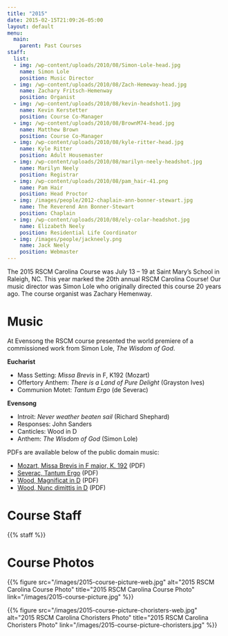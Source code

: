 ```yaml
---
title: "2015"
date: 2015-02-15T21:09:26-05:00
layout: default
menu:
  main:
    parent: Past Courses
staff:
  list:
  - img: /wp-content/uploads/2010/08/Simon-Lole-head.jpg
    name: Simon Lole
    position: Music Director
  - img: /wp-content/uploads/2010/08/Zach-Hemeway-head.jpg
    name: Zachary Fritsch-Hemenway
    position: Organist
  - img: /wp-content/uploads/2010/08/kevin-headshot1.jpg
    name: Kevin Kerstetter
    position: Course Co-Manager
  - img: /wp-content/uploads/2010/08/BrownM74-head.jpg
    name: Matthew Brown
    position: Course Co-Manager
  - img: /wp-content/uploads/2010/08/kyle-ritter-head.jpg
    name: Kyle Ritter
    position: Adult Housemaster
  - img: /wp-content/uploads/2010/08/marilyn-neely-headshot.jpg
    name: Marilyn Neely
    position: Registrar
  - img: /wp-content/uploads/2010/08/pam_hair-41.png
    name: Pam Hair
    position: Head Proctor
  - img: /images/people/2012-chaplain-ann-bonner-stewart.jpg
    name: The Reverend Ann Bonner-Stewart
    position: Chaplain
  - img: /wp-content/uploads/2010/08/ely-colar-headshot.jpg
    name: Elizabeth Neely
    position: Residential Life Coordinator
  - img: /images/people/jackneely.png
    name: Jack Neely
    position: Webmaster
---
```


The 2015 RSCM Carolina Course was July 13 – 19 at Saint Mary’s School in
Raleigh, NC.  This year marked the 20th annual RSCM Carolina Course!  Our music
director was Simon Lole who originally directed this course 20 years ago.
The course organist was Zachary Hemenway.

# Music

At Evensong the RSCM course presented the world premiere of a commissioned
work from Simon Lole, *The Wisdom of God*.

**Eucharist**

  * Mass Setting: *Missa Brevis* in F, K192 (Mozart)
  * Offertory Anthem: *There is a Land of Pure Delight* (Grayston Ives)
  * Communion Motet: *Tantum Ergo* (de Severac)

**Evensong**

  * Introit: *Never weather beaten sail* (Richard Shephard)
  * Responses: John Sanders
  * Canticles: Wood in D
  * Anthem: *The Wisdom of God* (Simon Lole)

PDFs are available below of the public domain music:

  * [Mozart, Missa Brevis in F major, K. 192][8] (PDF)
  * [Severac, Tantum Ergo][9] (PDF)
  * [Wood, Magnificat in D][10] (PDF)
  * [Wood, Nunc dimittis in D][11] (PDF)

# Course Staff

{{% staff %}}

# Course Photos

{{% figure src="/images/2015-course-picture-web.jpg" alt="2015 RSCM Carolina Course Photo" title="2015 RSCM Carolina Course Photo" link="/images/2015-course-picture.jpg" %}}

{{% figure src="/images/2015-course-picture-choristers-web.jpg" alt="2015 RSCM Carolina Choristers Photo" title="2015 RSCM Carolina Choristers Photo" link="/images/2015-course-picture-choristers.jpg" %}}

 [1]: mailto://registrar@carolinarscm.org
 [2]: /wp-content/uploads/2010/08/Chorister-Packet-2015.pdf
 [4]: /wp-content/uploads/2010/08/Adult-Packet-2015.pdf
 [5]: /wp-content/uploads/2010/08/reference-forms.pdf
 [6]: /wp-content/uploads/2010/08/Self-Declaration.pdf
 [7]: /contact
 [8]: /wp-content/uploads/2010/08/Mozart-Missa-Brevis-in-F-major-K.-192.pdf
 [9]: /wp-content/uploads/2010/08/Severac-Tantum-Ergo.pdf
 [10]: /wp-content/uploads/2010/08/Wood-Magnificat-in-D.pdf
 [11]: /wp-content/uploads/2010/08/Wood-Nunc-dimittis-in-D.pdf


